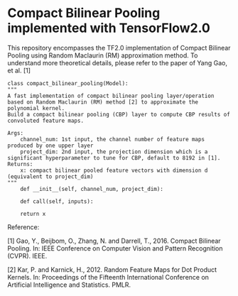 # Compact Bilinear Pooling implemented with TensorFlow2.0
This repository encompasses the TF2.0 implementation of Compact Bilinear Pooling using Random Maclaurin (RM) approximation method.
To understand more theoretical details, please refer to the paper of Yang Gao, et al. [1]

    
    class compact_bilinear_pooling(Model):
	"""
	A fast implementation of compact bilinear pooling layer/operation based on Random Maclaurin (RM) method [2] to approximate the polynomial kernel. 
	Build a compact bilinear pooling (CBP) layer to compute CBP results of convoluted feature maps.
	
    Args:
    	channel_num: 1st input, the channel number of feature maps produced by one upper layer
    	project_dim: 2nd input, the projection dimension which is a significant hyperparameter to tune for CBP, default to 8192 in [1].
    Returns:
    	x: compact bilinear pooled feature vectors with dimension d (equivalent to project_dim)
	"""
    	def __init__(self, channel_num, project_dim):

    	def call(self, inputs):
        
        return x


Reference: 

[1] Gao, Y., Beijbom, O., Zhang, N. and Darrell, T., 2016. Compact Bilinear Pooling. In: IEEE Conference on Computer Vision and Pattern Recognition (CVPR). IEEE.

[2] Kar, P. and Karnick, H., 2012. Random Feature Maps for Dot Product Kernels. In: Proceedings of the Fifteenth International Conference on Artificial Intelligence and Statistics. PMLR.
